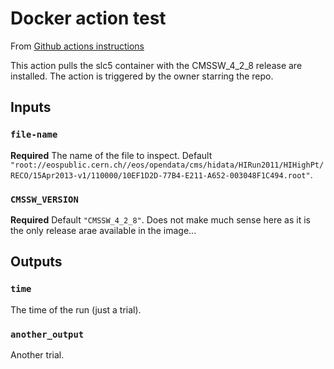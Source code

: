 # Docker action test

From [Github actions instructions](https://help.github.com/en/actions/building-actions/creating-a-docker-container-action)

This action pulls the slc5 container with the CMSSW_4_2_8 release are installed. The action is triggered by the owner starring the repo.

## Inputs

### `file-name`

**Required** The name of the file to inspect. Default `"root://eospublic.cern.ch//eos/opendata/cms/hidata/HIRun2011/HIHighPt/RECO/15Apr2013-v1/110000/10EF1D2D-77B4-E211-A652-003048F1C494.root"`.

### `CMSSW_VERSION`

**Required**  Default `"CMSSW_4_2_8"`. Does not make much sense here as it is the only release arae available in the image...

## Outputs

### `time`

The time of the run (just a trial).

### `another_output`

Another trial.


